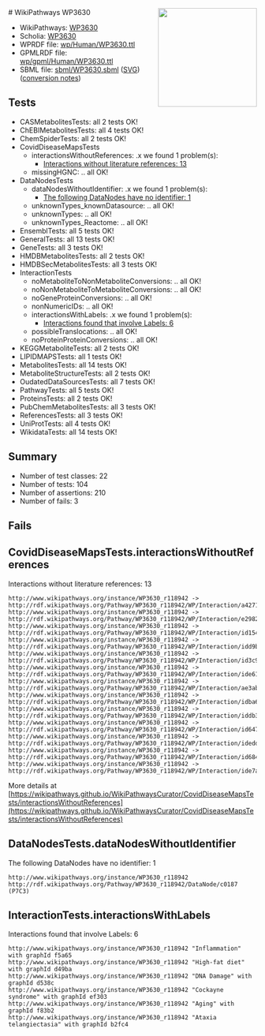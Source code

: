<img style="float: right; width: 200px" src="../logo.png" />
# WikiPathways WP3630

* WikiPathways: [WP3630](https://identifiers.org/wikipathways:WP3630)
* Scholia: [WP3630](https://scholia.toolforge.org/wikipathways/WP3630)
* WPRDF file: [wp/Human/WP3630.ttl](../wp/Human/WP3630.ttl)
* GPMLRDF file: [wp/gpml/Human/WP3630.ttl](../wp/gpml/Human/WP3630.ttl)
* SBML file: [sbml/WP3630.sbml](../sbml/WP3630.sbml) ([SVG](../sbml/WP3630.svg)) ([conversion notes](../sbml/WP3630.txt))

## Tests
* CASMetabolitesTests: all 2 tests OK!
* ChEBIMetabolitesTests: all 4 tests OK!
* ChemSpiderTests: all 2 tests OK!
* CovidDiseaseMapsTests
    * interactionsWithoutReferences: .x we found 1 problem(s):
        * [Interactions without literature references: 13](#9701cce4)
    * missingHGNC: .. all OK!
* DataNodesTests
    * dataNodesWithoutIdentifier: .x we found 1 problem(s):
        * [The following DataNodes have no identifier: 1](#d2d32fa0)
    * unknownTypes_knownDatasource: .. all OK!
    * unknownTypes: .. all OK!
    * unknownTypes_Reactome: .. all OK!
* EnsemblTests: all 5 tests OK!
* GeneralTests: all 13 tests OK!
* GeneTests: all 3 tests OK!
* HMDBMetabolitesTests: all 2 tests OK!
* HMDBSecMetabolitesTests: all 3 tests OK!
* InteractionTests
    * noMetaboliteToNonMetaboliteConversions: .. all OK!
    * noNonMetaboliteToMetaboliteConversions: .. all OK!
    * noGeneProteinConversions: .. all OK!
    * nonNumericIDs: .. all OK!
    * interactionsWithLabels: .x we found 1 problem(s):
        * [Interactions found that involve Labels: 6](#630d267d)
    * possibleTranslocations: .. all OK!
    * noProteinProteinConversions: .. all OK!
* KEGGMetaboliteTests: all 2 tests OK!
* LIPIDMAPSTests: all 1 tests OK!
* MetabolitesTests: all 14 tests OK!
* MetaboliteStructureTests: all 2 tests OK!
* OudatedDataSourcesTests: all 7 tests OK!
* PathwayTests: all 5 tests OK!
* ProteinsTests: all 2 tests OK!
* PubChemMetabolitesTests: all 3 tests OK!
* ReferencesTests: all 3 tests OK!
* UniProtTests: all 4 tests OK!
* WikidataTests: all 14 tests OK!


## Summary

* Number of test classes: 22
* Number of tests: 104
* Number of assertions: 210
* Number of fails: 3

## Fails

<a name="9701cce4" />

## CovidDiseaseMapsTests.interactionsWithoutReferences

Interactions without literature references: 13
```
http://www.wikipathways.org/instance/WP3630_r118942 -> http://rdf.wikipathways.org/Pathway/WP3630_r118942/WP/Interaction/a4271
http://www.wikipathways.org/instance/WP3630_r118942 -> http://rdf.wikipathways.org/Pathway/WP3630_r118942/WP/Interaction/e2982
http://www.wikipathways.org/instance/WP3630_r118942 -> http://rdf.wikipathways.org/Pathway/WP3630_r118942/WP/Interaction/id1549585d
http://www.wikipathways.org/instance/WP3630_r118942 -> http://rdf.wikipathways.org/Pathway/WP3630_r118942/WP/Interaction/idd9b01f7
http://www.wikipathways.org/instance/WP3630_r118942 -> http://rdf.wikipathways.org/Pathway/WP3630_r118942/WP/Interaction/id3c940720
http://www.wikipathways.org/instance/WP3630_r118942 -> http://rdf.wikipathways.org/Pathway/WP3630_r118942/WP/Interaction/ide61fe032
http://www.wikipathways.org/instance/WP3630_r118942 -> http://rdf.wikipathways.org/Pathway/WP3630_r118942/WP/Interaction/ae3ab
http://www.wikipathways.org/instance/WP3630_r118942 -> http://rdf.wikipathways.org/Pathway/WP3630_r118942/WP/Interaction/idba629f1a
http://www.wikipathways.org/instance/WP3630_r118942 -> http://rdf.wikipathways.org/Pathway/WP3630_r118942/WP/Interaction/iddb37003a
http://www.wikipathways.org/instance/WP3630_r118942 -> http://rdf.wikipathways.org/Pathway/WP3630_r118942/WP/Interaction/id647ea175
http://www.wikipathways.org/instance/WP3630_r118942 -> http://rdf.wikipathways.org/Pathway/WP3630_r118942/WP/Interaction/idedd953c8
http://www.wikipathways.org/instance/WP3630_r118942 -> http://rdf.wikipathways.org/Pathway/WP3630_r118942/WP/Interaction/id68473c22
http://www.wikipathways.org/instance/WP3630_r118942 -> http://rdf.wikipathways.org/Pathway/WP3630_r118942/WP/Interaction/ide7a6c22
```

More details at [https://wikipathways.github.io/WikiPathwaysCurator/CovidDiseaseMapsTests/interactionsWithoutReferences](https://wikipathways.github.io/WikiPathwaysCurator/CovidDiseaseMapsTests/interactionsWithoutReferences)

<a name="d2d32fa0" />

## DataNodesTests.dataNodesWithoutIdentifier

The following DataNodes have no identifier: 1
```
http://www.wikipathways.org/instance/WP3630_r118942 http://rdf.wikipathways.org/Pathway/WP3630_r118942/DataNode/c0187 (P7C3)
```

<a name="630d267d" />

## InteractionTests.interactionsWithLabels

Interactions found that involve Labels: 6
```
http://www.wikipathways.org/instance/WP3630_r118942 "Inflammation" with graphId f5a65
http://www.wikipathways.org/instance/WP3630_r118942 "High-fat diet" with graphId d49ba
http://www.wikipathways.org/instance/WP3630_r118942 "DNA Damage" with graphId d538c
http://www.wikipathways.org/instance/WP3630_r118942 "Cockayne syndrome" with graphId ef303
http://www.wikipathways.org/instance/WP3630_r118942 "Aging" with graphId f83b2
http://www.wikipathways.org/instance/WP3630_r118942 "Ataxia telangiectasia" with graphId b2fc4
```

